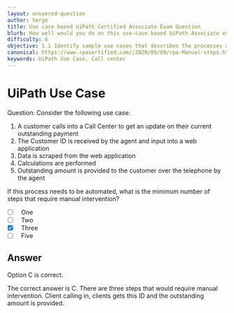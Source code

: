 ```yaml
---
layout: answered-question
author: Serge
title: Use case based UiPath Certified Associate Exam Question
blurb: How well would you do on this use-case based UiPath Associate exam question?
difficulty: 6
objective: 1.1 Identify sample use cases that describes the processes and workloads that can be automated
canonical: https://www.rpacertified.com//2020/09/09/rpa-Manual-steps.html
keywords: UiPath Use Case, Call center
---
```


<h1>UiPath Use Case</h1>

Question:  Consider the following use case:

1. A customer calls into a Call Center to get an update on their current outstanding payment
2. The Customer ID is received by the agent and input into a web application
3. Data is scraped from the web application
4. Calculations are performed
5. Outstanding amount is provided to the customer over the telephone by the agent

If this process needs to be automated, what is the minimum number of steps that require manual intervention?

 - [ ] &nbsp;  One
 - [ ] &nbsp;  Two
 - [X] &nbsp;  Three
 - [ ] &nbsp;  Five

## Answer

Option C is correct.

The correct answer is C.  There are three steps that would require manual intervention.  Client calling in, clients gets this ID and the outstanding amount is provided.

